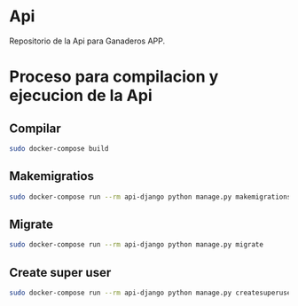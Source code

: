 # Api

Repositorio de la Api para Ganaderos APP.

# Proceso para compilacion y ejecucion de la Api
## Compilar 

```bash
sudo docker-compose build 
```

## Makemigratios

```bash
sudo docker-compose run --rm api-django python manage.py makemigrations
```

## Migrate

```bash
sudo docker-compose run --rm api-django python manage.py migrate
```

## Create super user

```bash
sudo docker-compose run --rm api-django python manage.py createsuperuser
```